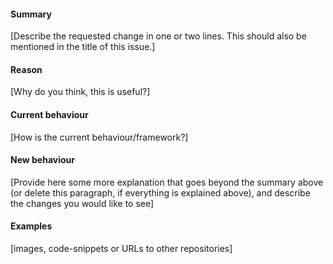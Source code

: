 #### Summary
[Describe the requested change in one or two lines. 
This should also be mentioned in the title of this issue.]

#### Reason
[Why do you think, this is useful?]

#### Current behaviour
[How is the current behaviour/framework?]

#### New behaviour
[Provide here some more explanation that goes beyond the summary above 
(or delete this paragraph, if everything is explained above),
and describe the changes you would like to see]

#### Examples
[images, code-snippets or URLs to other repositories]
